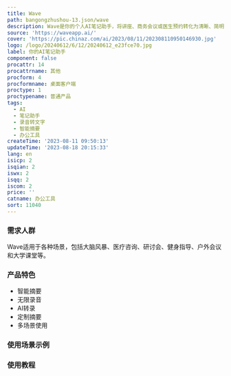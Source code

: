 ```yaml
---
title: Wave
path: bangongzhushou-13.json/wave
description: Wave是你的个人AI笔记助手，将讲座、商务会议或医生预约转化为清晰、简明的笔记，随时随地帮助你捕捉和理解重要信息。
source: 'https://waveapp.ai/'
cover: 'https://pic.chinaz.com/ai/2023/08/11/202308110950146930.jpg'
logo: /logo/20240612/6/12/20240612_e23fce70.jpg
label: 你的AI笔记助手
component: false
procattr: 14
procattrname: 其他
procform: 4
procformname: 桌面客户端
proctype: 1
proctypename: 普通产品
tags:
  - AI
  - 笔记助手
  - 录音转文字
  - 智能摘要
  - 办公工具
createTime: '2023-08-11 09:50:13'
updateTime: '2023-08-18 20:15:33'
lang: en
isicp: 2
isqian: 2
iswx: 2
isqq: 2
iscom: 2
price: ''
catname: 办公工具
sort: 11040
---
```




### 需求人群
Wave适用于各种场景，包括大脑风暴、医疗咨询、研讨会、健身指导、户外会议和大学课堂等。

### 产品特色
- 智能摘要
- 无限录音
- AI转录
- 定制摘要
- 多场景使用

### 使用场景示例


### 使用教程


  
